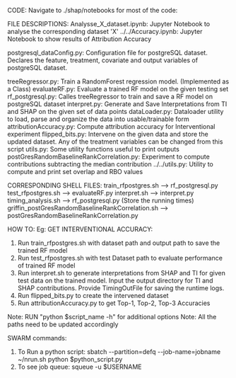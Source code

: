 CODE:
Navigate to ./shap/notebooks for most of the code:

FILE DESCRIPTIONS:
Analysse_X_dataset.ipynb: Jupyter Notebook to analyse the corresponding dataset 'X'
../../Accuracy.ipynb: Jupyter Notebook to show results of Attribution Accuracy

postgresql_dataConfig.py: Configuration file for postgreSQL dataset. Declares the feature, treatment, covariate and output variables of postgreSQL dataset.

treeRegressor.py: Train a RandomForest regression model. (Implemented as a Class)
evaluateRF.py: Evaluate a trained RF model on the given testing set
rf_postgresql.py: Calles treeRegressor to train and save a RF model on postgreSQL dataset
interpret.py: Generate and Save Interpretations from TI and SHAP on the given set of data points
dataLoader.py: Dataloader utility to load, parse and organize the data into usable/trainable form
attributionAccuracy.py: Compute attribution accuracy for Interventional experiment
flipped_bits.py: Intervene on the given data and store the updated dataset. Any of the treatment variables can be changed from this script
utils.py: Some utility functions useful to print outputs
postGresRandomBaselineRankCorrelation.py: Experiment to compute contributions subtracting the median contribution
../../utils.py: Utility to compute and print set overlap and RBO values

CORRESPONDING SHELL FILES:
train_rfpostgres.sh --> rf_postgresql.py
test_rfpostgres.sh --> evaluateRF.py
interpret.sh --> interpret.py
timing_analysis.sh --> rf_postgresql.py (Store the running times)
griffin_postGresRandomBaselineRankCorrelation.sh --> postGresRandomBaselineRankCorrelation.py

HOW TO:
Eg: GET INTERVENTIONAL ACCURACY:
1. Run train_rfpostgres.sh with dataset path and output path to save the trained RF model
2. Run test_rfpostgres.sh with test Dataset path to evaluate performance of trained RF model
3. Run interpret.sh to generate interpretations from SHAP and TI for given test data on the trained model. Input the output directory for TI and SHAP contributions. Provide TimingOutFile for saving the runtime logs.
4. Run flipped_bits.py to create the intervened dataset
5. Run attributionAccuracy.py to get Top-1, Top-2, Top-3 Accuracies

Note: RUN "python $script_name -h" for additional options
Note: All the paths need to be updated accordingly

SWARM commands:
1. To Run a python script: sbatch --partition=defq --job-name=jobname ~/nrun.sh python $python_script.py
2. To see job queue: squeue -u $USERNAME

